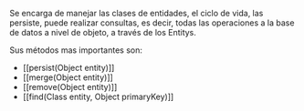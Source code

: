Se encarga  de manejar las clases de entidades, el ciclo de vida, las persiste, puede realizar consultas, es decir, todas las operaciones a la base de datos a nivel de objeto, a través de los Entitys.

Sus métodos mas importantes son:

- [[persist(Object entity)]]
- [[merge(Object entity)]]
- [[remove(Object entity)]]
- [[find(Class entity, Object primaryKey)]]